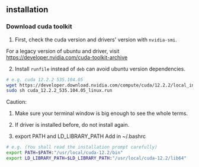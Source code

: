 ## installation

### Download cuda toolkit

1. First, check the cuda version and drivers' version with `nvidia-smi`.

For a legacy version of ubuntu and driver, visit 
https://developer.nvidia.com/cuda-toolkit-archive

2. Install `runfile` instead of `deb` can avoid ubuntu version dependencies.

```bash
# e.g. cuda 12.2.2 535.104.05
wget https://developer.download.nvidia.com/compute/cuda/12.2.2/local_installers/cuda_12.2.2_535.104.05_linux.run
sudo sh cuda_12.2.2_535.104.05_linux.run
```

Caution: 
1. Make sure your terminal window is big enough to see the whole terms.
2. If driver is installed before, do not install again.

3. export PATH and LD_LIBRARY_PATH
Add in ~/.bashrc
```bash
# e.g. (You shall read the installation prompt carefully)
export PATH=$PATH:"/usr/local/cuda-12.2/bin"
export LD_LIBRARY_PATH=$LD_LIBRARY_PATH:"/usr/local/cuda-12.2/lib64"
```